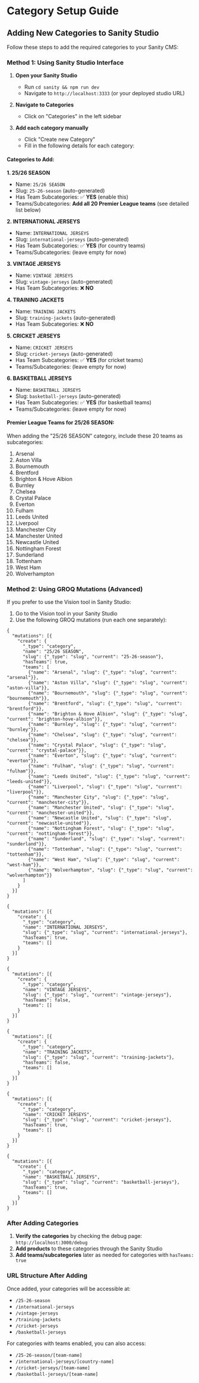 # Category Setup Guide

## Adding New Categories to Sanity Studio

Follow these steps to add the required categories to your Sanity CMS:

### Method 1: Using Sanity Studio Interface

1. **Open your Sanity Studio**
   - Run `cd sanity && npm run dev` 
   - Navigate to `http://localhost:3333` (or your deployed studio URL)

2. **Navigate to Categories**
   - Click on "Categories" in the left sidebar

3. **Add each category manually**
   - Click "Create new Category"
   - Fill in the following details for each category:

#### Categories to Add:

**1. 25/26 SEASON**
- Name: `25/26 SEASON`
- Slug: `25-26-season` (auto-generated)
- Has Team Subcategories: ✅ **YES** (enable this)
- Teams/Subcategories: **Add all 20 Premier League teams** (see detailed list below)

**2. INTERNATIONAL JERSEYS**
- Name: `INTERNATIONAL JERSEYS`
- Slug: `international-jerseys` (auto-generated)
- Has Team Subcategories: ✅ **YES** (for country teams)
- Teams/Subcategories: (leave empty for now)

**3. VINTAGE JERSEYS**
- Name: `VINTAGE JERSEYS`
- Slug: `vintage-jerseys` (auto-generated)
- Has Team Subcategories: ❌ **NO**

**4. TRAINING JACKETS**
- Name: `TRAINING JACKETS`
- Slug: `training-jackets` (auto-generated)
- Has Team Subcategories: ❌ **NO**

**5. CRICKET JERSEYS**
- Name: `CRICKET JERSEYS`
- Slug: `cricket-jerseys` (auto-generated)
- Has Team Subcategories: ✅ **YES** (for cricket teams)
- Teams/Subcategories: (leave empty for now)

**6. BASKETBALL JERSEYS**
- Name: `BASKETBALL JERSEYS`
- Slug: `basketball-jerseys` (auto-generated)
- Has Team Subcategories: ✅ **YES** (for basketball teams)
- Teams/Subcategories: (leave empty for now)

#### Premier League Teams for 25/26 SEASON:

When adding the "25/26 SEASON" category, include these 20 teams as subcategories:

1. Arsenal
2. Aston Villa  
3. Bournemouth
4. Brentford
5. Brighton & Hove Albion
6. Burnley
7. Chelsea
8. Crystal Palace
9. Everton
10. Fulham
11. Leeds United
12. Liverpool
13. Manchester City
14. Manchester United
15. Newcastle United
16. Nottingham Forest
17. Sunderland
18. Tottenham
19. West Ham
20. Wolverhampton

### Method 2: Using GROQ Mutations (Advanced)

If you prefer to use the Vision tool in Sanity Studio:

1. Go to the Vision tool in your Sanity Studio
2. Use the following GROQ mutations (run each one separately):

```groq
{
  "mutations": [{
    "create": {
      "_type": "category",
      "name": "25/26 SEASON",
      "slug": {"_type": "slug", "current": "25-26-season"},
      "hasTeams": true,
      "teams": [
        {"name": "Arsenal", "slug": {"_type": "slug", "current": "arsenal"}},
        {"name": "Aston Villa", "slug": {"_type": "slug", "current": "aston-villa"}},
        {"name": "Bournemouth", "slug": {"_type": "slug", "current": "bournemouth"}},
        {"name": "Brentford", "slug": {"_type": "slug", "current": "brentford"}},
        {"name": "Brighton & Hove Albion", "slug": {"_type": "slug", "current": "brighton-hove-albion"}},
        {"name": "Burnley", "slug": {"_type": "slug", "current": "burnley"}},
        {"name": "Chelsea", "slug": {"_type": "slug", "current": "chelsea"}},
        {"name": "Crystal Palace", "slug": {"_type": "slug", "current": "crystal-palace"}},
        {"name": "Everton", "slug": {"_type": "slug", "current": "everton"}},
        {"name": "Fulham", "slug": {"_type": "slug", "current": "fulham"}},
        {"name": "Leeds United", "slug": {"_type": "slug", "current": "leeds-united"}},
        {"name": "Liverpool", "slug": {"_type": "slug", "current": "liverpool"}},
        {"name": "Manchester City", "slug": {"_type": "slug", "current": "manchester-city"}},
        {"name": "Manchester United", "slug": {"_type": "slug", "current": "manchester-united"}},
        {"name": "Newcastle United", "slug": {"_type": "slug", "current": "newcastle-united"}},
        {"name": "Nottingham Forest", "slug": {"_type": "slug", "current": "nottingham-forest"}},
        {"name": "Sunderland", "slug": {"_type": "slug", "current": "sunderland"}},
        {"name": "Tottenham", "slug": {"_type": "slug", "current": "tottenham"}},
        {"name": "West Ham", "slug": {"_type": "slug", "current": "west-ham"}},
        {"name": "Wolverhampton", "slug": {"_type": "slug", "current": "wolverhampton"}}
      ]
    }
  }]
}
```

```groq
{
  "mutations": [{
    "create": {
      "_type": "category",
      "name": "INTERNATIONAL JERSEYS",
      "slug": {"_type": "slug", "current": "international-jerseys"},
      "hasTeams": true,
      "teams": []
    }
  }]
}
```

```groq
{
  "mutations": [{
    "create": {
      "_type": "category",
      "name": "VINTAGE JERSEYS",
      "slug": {"_type": "slug", "current": "vintage-jerseys"},
      "hasTeams": false,
      "teams": []
    }
  }]
}
```

```groq
{
  "mutations": [{
    "create": {
      "_type": "category",
      "name": "TRAINING JACKETS",
      "slug": {"_type": "slug", "current": "training-jackets"},
      "hasTeams": false,
      "teams": []
    }
  }]
}
```

```groq
{
  "mutations": [{
    "create": {
      "_type": "category",
      "name": "CRICKET JERSEYS",
      "slug": {"_type": "slug", "current": "cricket-jerseys"},
      "hasTeams": true,
      "teams": []
    }
  }]
}
```

```groq
{
  "mutations": [{
    "create": {
      "_type": "category",
      "name": "BASKETBALL JERSEYS",
      "slug": {"_type": "slug", "current": "basketball-jerseys"},
      "hasTeams": true,
      "teams": []
    }
  }]
}
```

### After Adding Categories

1. **Verify the categories** by checking the debug page: `http://localhost:3000/debug`
2. **Add products** to these categories through the Sanity Studio
3. **Add teams/subcategories** later as needed for categories with `hasTeams: true`

### URL Structure After Adding

Once added, your categories will be accessible at:
- `/25-26-season`
- `/international-jerseys`
- `/vintage-jerseys`
- `/training-jackets`
- `/cricket-jerseys`
- `/basketball-jerseys`

For categories with teams enabled, you can also access:
- `/25-26-season/[team-name]`
- `/international-jerseys/[country-name]`
- `/cricket-jerseys/[team-name]`
- `/basketball-jerseys/[team-name]` 